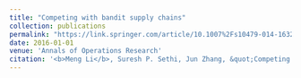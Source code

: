 ```yaml
---
title: "Competing with bandit supply chains"
collection: publications
permalink: "https://link.springer.com/article/10.1007%2Fs10479-014-1632-4"
date: 2016-01-01
venue: 'Annals of Operations Research'
citation: '<b>Meng Li</b>, Suresh P. Sethi, Jun Zhang, &quot;Competing with bandit supply chains.&quot; <i>Annals of Operations Research</i>, 2016, 240(2), 617–640.'
---
```

